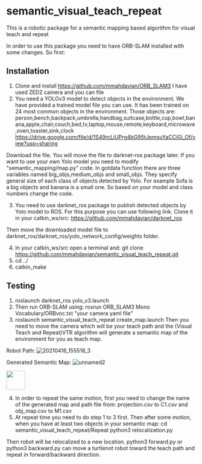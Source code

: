 # semantic_visual_teach_repeat
This is a robotic package for a semantic mapping based algorithm for visual teach and repeat

In order to use this package you need to have ORB-SLAM installed with some changes. So first:

## Installation

1. Clone and install https://github.com/mmahdavian/ORB_SLAM3
I have used ZED2 camera and you can file 
3. You need a YOLOv3 model to detect objects in the environment. We have provided a trained model file you can use. It has been trained on 24 most common objects in the environment. Those objects are: person,bench,backpack,umbrella,handbag,suitcase,bottle,cup,bowl,banana,apple,chair,couch,bed,tv,laptop,mouse,remote,keyboard,microwave,oven,toaster,sink,clock
https://drive.google.com/file/d/1S49rcLiUPrg4bG95tJpmsuYaCCiGi_Of/view?usp=sharing

Download the file. You will move the file to darknet-ros package later. If you want to use your own Yolo model you need to modify "semantic_mapping/map.py" code. In gotdata function there are three variables named big_objs,medium_objs and small_objs. They specify general size of each class of objects detected by Yolo. For example Sofa is a big objects and banana is a small one. So based on your model and class numbers change the code.

3. You need to use darknet_ros package to publish detected objects by Yolo model to ROS. For this purpose you can use following link. Clone it in your catkin_ws/src:
https://github.com/mmahdavian/darknet_ros

Then move the downloaded model file to darknet_ros/darknet_ros/yolo_network_config/weights folder.

4. In your catkin_ws/src open a terminal and: git clone https://github.com/mmahdavian/semantic_visual_teach_repeat.git
5. cd ../
6. catkin_make

## Testing

1. roslaunch darknet_ros yolo_v3.launch
2. Then run ORB-SLAM using:
rosrun ORB_SLAM3 Mono Vocabulary/ORBvoc.txt "your camera yaml file"
3. roslaunch semantic_visual_teach_repeat create_map.launch
Then you need to move the camera which will be your teach path and the (Visual Teach and Repeat)VTR algorithm will generate a semantic map of the environment for you as teach map.

Robot Path:
![20210416_155518_3](https://user-images.githubusercontent.com/65621717/128658273-ac4e7831-72a4-4453-a9cf-dff4f7153ab0.jpg)

Generated Semantic Map:
![unnamed2](https://user-images.githubusercontent.com/65621717/128658289-673ac3b3-e8f9-4334-9599-c0c830390878.png)

 <img src="https://user-images.githubusercontent.com/65621717/128658273-ac4e7831-72a4-4453-a9cf-dff4f7153ab0.jpg" width="50" height="50">

4. In order to repeat the same motion, first you need to change the name of the generated map and path file from:
projection.csv to C1.csv and obj_map.csv to M1.csv
5. At repeat time you need to do step 1 to 3 first. Then after some motion, when you have at least two objects in your semantic map:
cd semantic_visual_teach_repeat/Repeat
python3 relocalization.py

Then robot will be relocalized to a new location.
python3 forward.py or python3 backward.py can move a turtlenot robot toward the teach path and repeat in forward/backward direction.

